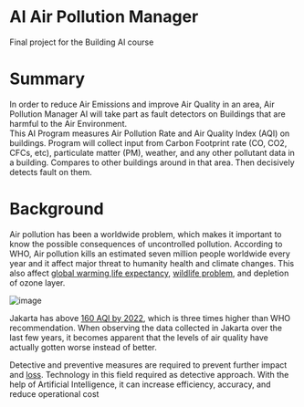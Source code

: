 # AI Air Pollution Manager
Final project for the Building AI course

# Summary
In order to reduce Air Emissions and improve Air Quality in an area, Air Pollution Manager AI will take part as fault detectors on Buildings that are harmful to the Air Environment. <br/>
This AI Program measures Air Pollution Rate and Air Quality Index (AQI) on buildings. Program will collect input from Carbon Footprint rate (CO, CO2, CFCs, etc), particulate matter (PM), weather, and any other pollutant data in a building. Compares to other buildings around in that area. Then decisively detects fault on them. <br/>

# Background
Air pollution has been a worldwide problem, which makes it important to know the possible consequences of uncontrolled pollution. According to WHO, Air pollution kills an estimated seven million people worldwide every year and it affect major threat to humanity health and climate changes. This also affect [global warming](https://www.eea.europa.eu/publications/2599XXX/page009.html),[life expectancy](https://journals.lww.com/epidem/Fulltext/2013/01000/Effect_of_Air_Pollution_Control_on_Life_Expectancy.4.aspx), [wildlife problem](https://www.ncbi.nlm.nih.gov/pmc/articles/PMC7044178/), and depletion of ozone layer.

![image](https://user-images.githubusercontent.com/28497662/151737966-2dd77292-4eca-4f8a-a90f-fd74407fe517.png) 

Jakarta has above [160 AQI by 2022](https://www.iqair.com/indonesia/jakarta), which is three times higher than WHO recommendation. When observing the data collected in Jakarta over the last few years, it becomes apparent that the levels of air quality have actually gotten worse instead of better. <br/>

Detective and preventive measures are required to prevent further impact and [loss](https://earth.stanford.edu/news/how-much-does-air-pollution-cost-us#gs.o5rkoq). Technology in this field required as detective approach. With the help of Artificial Intelligence, it can increase efficiency, accuracy, and reduce operational cost
